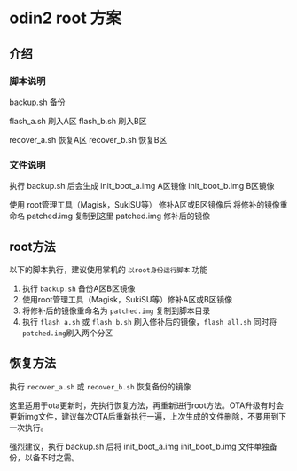 # odin2 root 方案

## 介绍

### 脚本说明

backup.sh 备份

flash_a.sh 刷入A区
flash_b.sh 刷入B区

recover_a.sh 恢复A区
recover_b.sh 恢复B区


### 文件说明

执行 backup.sh 后会生成
init_boot_a.img A区镜像
init_boot_b.img B区镜像

使用 root管理工具（Magisk，SukiSU等） 修补A区或B区镜像后
将修补的镜像重命名 patched.img 复制到这里
patched.img 修补后的镜像


## root方法

以下的脚本执行，建议使用掌机的 `以root身份运行脚本` 功能

1. 执行 `backup.sh` 备份A区B区镜像
2. 使用root管理工具（Magisk，SukiSU等）修补A区或B区镜像
3. 将修补后的镜像重命名为 `patched.img` 复制到脚本目录
4. 执行 `flash_a.sh` 或 `flash_b.sh` 刷入修补后的镜像，`flash_all.sh` 同时将`patched.img`刷入两个分区

## 恢复方法

执行 `recover_a.sh` 或 `recover_b.sh` 恢复备份的镜像

这里适用于ota更新时，先执行恢复方法，再重新进行root方法。OTA升级有时会更新img文件，建议每次OTA后重新执行一遍，上次生成的文件删除，不要用到下一次执行。

强烈建议，执行 backup.sh 后将 init_boot_a.img init_boot_b.img 文件单独备份，以备不时之需。